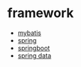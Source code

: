 # framework


- [mybatis](./mybatis/index.md)
- [spring](./spring/index.md)
- [springboot](./springboot/index.md)
- [spring data](springData/index.md)